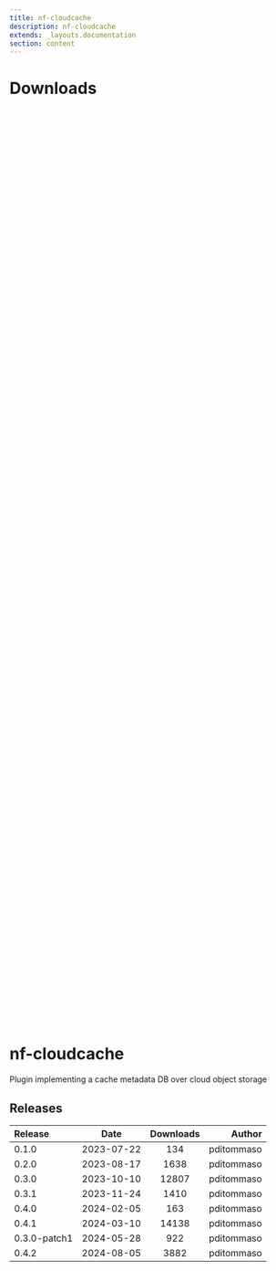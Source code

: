 ```yaml
---
title: nf-cloudcache
description: nf-cloudcache
extends: _layouts.documentation
section: content
---
```


# Downloads

<div style="position: relative; height:40vh; width:80vw">
    <canvas id="releases"></canvas>
</div>
<script type="module" src="docs/nf-cloudcache/nf-cloudcache.js"></script>

# nf-cloudcache
Plugin implementing a cache metadata DB over cloud object storage 


## Releases

| Release                               |                       Date                       |                   Downloads                    |                           Author |
| :------------ |:------------------------------------------------:|:----------------------------------------------:|---------------------------------:|
 |  0.1.0                                               | 2023-07-22                                          | 134                                                | pditommaso                                         |
 |  0.2.0                                               | 2023-08-17                                          | 1638                                               | pditommaso                                         |
 |  0.3.0                                               | 2023-10-10                                          | 12807                                              | pditommaso                                         |
 |  0.3.1                                               | 2023-11-24                                          | 1410                                               | pditommaso                                         |
 |  0.4.0                                               | 2024-02-05                                          | 163                                                | pditommaso                                         |
 |  0.4.1                                               | 2024-03-10                                          | 14138                                              | pditommaso                                         |
 |  0.3.0-patch1                                        | 2024-05-28                                          | 922                                                | pditommaso                                         |
 |  0.4.2                                               | 2024-08-05                                          | 3882                                               | pditommaso                                         |
